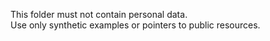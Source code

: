 This folder must not contain personal data.  
Use only synthetic examples or pointers to public resources.

